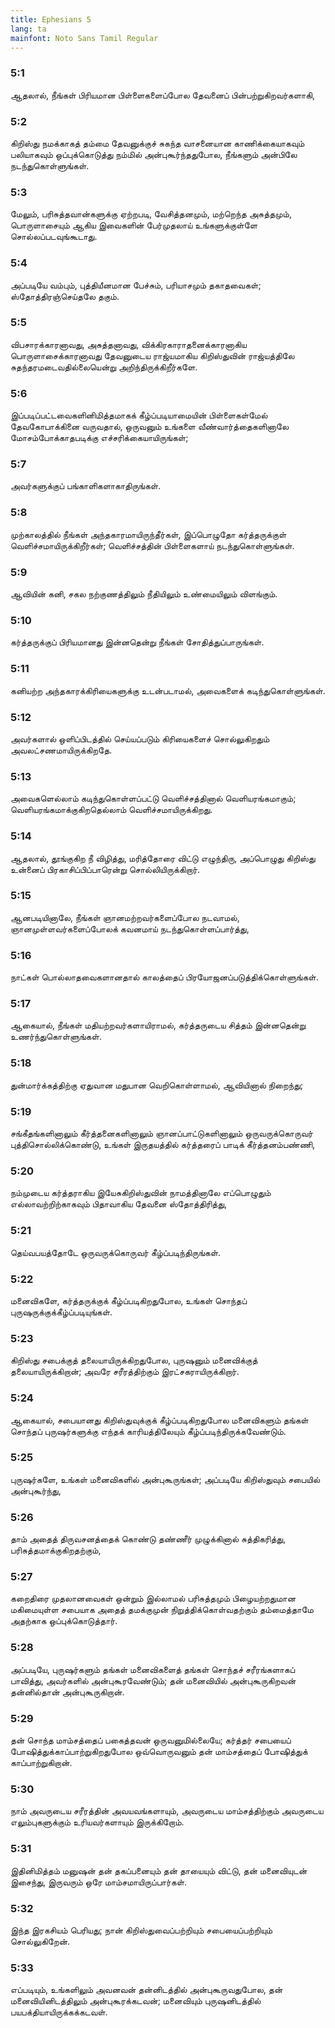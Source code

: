```yaml
---
title: Ephesians 5
lang: ta
mainfont: Noto Sans Tamil Regular
---
```


###  5:1

ஆதலால், நீங்கள் பிரியமான பிள்ளைகளைப்போல தேவனைப் பின்பற்றுகிறவர்களாகி,

###  5:2

கிறிஸ்து நமக்காகத் தம்மை தேவனுக்குச் சுகந்த வாசனையான காணிக்கையாகவும் பலியாகவும் ஒப்புக்கொடுத்து நம்மில் அன்புகூர்ந்ததுபோல, நீங்களும் அன்பிலே நடந்துகொள்ளுங்கள்.

###  5:3

மேலும், பரிசுத்தவான்களுக்கு ஏற்றபடி, வேசித்தனமும், மற்றெந்த அசுத்தமும், பொருளாசையும் ஆகிய இவைகளின் பேர்முதலாய் உங்களுக்குள்ளே சொல்லப்படவுங்கூடாது.

###  5:4

அப்படியே வம்பும், புத்தியீனமான பேச்சும், பரியாசமும் தகாதவைகள்; ஸ்தோத்திரஞ்செய்தலே தகும்.

###  5:5

விபசாரக்காரனாவது, அசுத்தனாவது, விக்கிரகாராதனைக்காரனாகிய பொருளாசைக்காரனாவது தேவனுடைய ராஜ்யமாகிய கிறிஸ்துவின் ராஜ்யத்திலே சுதந்தரமடைவதில்லையென்று அறிந்திருக்கிறீர்களே.

###  5:6

இப்படிப்பட்டவைகளினிமித்தமாகக் கீழ்ப்படியாமையின் பிள்ளைகள்மேல் தேவகோபாக்கினை வருவதால், ஒருவனும் உங்களை வீண்வார்த்தைகளினாலே மோசம்போக்காதபடிக்கு எச்சரிக்கையாயிருங்கள்;

###  5:7

அவர்களுக்குப் பங்காளிகளாகாதிருங்கள்.

###  5:8

முற்காலத்தில் நீங்கள் அந்தகாரமாயிருந்தீர்கள், இப்பொழுதோ கர்த்தருக்குள் வெளிச்சமாயிருக்கிறீர்கள்; வெளிச்சத்தின் பிள்ளைகளாய் நடந்துகொள்ளுங்கள்.

###  5:9

ஆவியின் கனி, சகல நற்குணத்திலும் நீதியிலும் உண்மையிலும் விளங்கும்.

###  5:10

கர்த்தருக்குப் பிரியமானது இன்னதென்று நீங்கள் சோதித்துப்பாருங்கள்.

###  5:11

கனியற்ற அந்தகாரக்கிரியைகளுக்கு உடன்படாமல், அவைகளைக் கடிந்துகொள்ளுங்கள்.

###  5:12

அவர்களால் ஒளிப்பிடத்தில் செய்யப்படும் கிரியைகளைச் சொல்லுகிறதும் அவலட்சணமாயிருக்கிறதே.

###  5:13

அவைகளெல்லாம் கடிந்துகொள்ளப்பட்டு வெளிச்சத்தினால் வெளியரங்கமாகும்; வெளியரங்கமாக்குகிறதெல்லாம் வெளிச்சமாயிருக்கிறது.

###  5:14

ஆதலால், தூங்குகிற நீ விழித்து, மரித்தோரை விட்டு எழுந்திரு, அப்பொழுது கிறிஸ்து உன்னைப் பிரகாசிப்பிப்பாரென்று சொல்லியிருக்கிறார்.

###  5:15

ஆனபடியினாலே, நீங்கள் ஞானமற்றவர்களைப்போல நடவாமல், ஞானமுள்ளவர்களைப்போலக் கவனமாய் நடந்துகொள்ளப்பார்த்து,

###  5:16

நாட்கள் பொல்லாதவைகளானதால் காலத்தைப் பிரயோஜனப்படுத்திக்கொள்ளுங்கள்.

###  5:17

ஆகையால், நீங்கள் மதியற்றவர்களாயிராமல், கர்த்தருடைய சித்தம் இன்னதென்று உணர்ந்துகொள்ளுங்கள்.

###  5:18

துன்மார்க்கத்திற்கு ஏதுவான மதுபான வெறிகொள்ளாமல், ஆவியினால் நிறைந்து;

###  5:19

சங்கீதங்களினாலும் கீர்த்தனைகளினாலும் ஞானப்பாட்டுகளினாலும் ஒருவருக்கொருவர் புத்திசொல்லிக்கொண்டு, உங்கள் இருதயத்தில் கர்த்தரைப் பாடிக் கீர்த்தனம்பண்ணி,

###  5:20

நம்முடைய கர்த்தராகிய இயேசுகிறிஸ்துவின் நாமத்தினாலே எப்பொழுதும் எல்லாவற்றிற்காகவும் பிதாவாகிய தேவனை ஸ்தோத்திரித்து,

###  5:21

தெய்வபயத்தோடே ஒருவருக்கொருவர் கீழ்ப்படிந்திருங்கள்.

###  5:22

மனைவிகளே, கர்த்தருக்குக் கீழ்ப்படிகிறதுபோல, உங்கள் சொந்தப் புருஷருக்குக்கீழ்ப்படியுங்கள்.

###  5:23

கிறிஸ்து சபைக்குத் தலையாயிருக்கிறதுபோல, புருஷனும் மனைவிக்குத் தலையாயிருக்கிறான்; அவரே சரீரத்திற்கும் இரட்சகராயிருக்கிறார்.

###  5:24

ஆகையால், சபையானது கிறிஸ்துவுக்குக் கீழ்ப்படிகிறதுபோல மனைவிகளும் தங்கள் சொந்தப் புருஷர்களுக்கு எந்தக் காரியத்திலேயும் கீழ்ப்படிந்திருக்கவேண்டும்.

###  5:25

புருஷர்களே, உங்கள் மனைவிகளில் அன்புகூருங்கள்; அப்படியே கிறிஸ்துவும் சபையில் அன்புகூர்ந்து,

###  5:26

தாம் அதைத் திருவசனத்தைக் கொண்டு தண்ணீர் முழுக்கினால் சுத்திகரித்து, பரிசுத்தமாக்குகிறதற்கும்,

###  5:27

கறைதிரை முதலானவைகள் ஒன்றும் இல்லாமல் பரிசுத்தமும் பிழையற்றதுமான மகிமையுள்ள சபையாக அதைத் தமக்குமுன் நிறுத்திக்கொள்வதற்கும் தம்மைத்தாமே அதற்காக ஒப்புக்கொடுத்தார்.

###  5:28

அப்படியே, புருஷர்களும் தங்கள் மனைவிகளைத் தங்கள் சொந்தச் சரீரங்களாகப் பாவித்து, அவர்களில் அன்புகூரவேண்டும்; தன் மனைவியில் அன்புகூருகிறவன் தன்னில்தான் அன்புகூருகிறான்.

###  5:29

தன் சொந்த மாம்சத்தைப் பகைத்தவன் ஒருவனுமில்லையே; கர்த்தர் சபையைப் போஷித்துக்காப்பாற்றுகிறதுபோல ஒவ்வொருவனும் தன் மாம்சத்தைப் போஷித்துக் காப்பாற்றுகிறான்.

###  5:30

நாம் அவருடைய சரீரத்தின் அவயவங்களாயும், அவருடைய மாம்சத்திற்கும் அவருடைய எலும்புகளுக்கும் உரியவர்களாயும் இருக்கிறோம்.

###  5:31

இதினிமித்தம் மனுஷன் தன் தகப்பனையும் தன் தாயையும் விட்டு, தன் மனைவியுடன் இசைந்து, இருவரும் ஒரே மாம்சமாயிருப்பார்கள்.

###  5:32

இந்த இரகசியம் பெரியது; நான் கிறிஸ்துவைப்பற்றியும் சபையைப்பற்றியும் சொல்லுகிறேன்.

###  5:33

எப்படியும், உங்களிலும் அவனவன் தன்னிடத்தில் அன்புகூருவதுபோல, தன் மனைவியினிடத்திலும் அன்புகூரக்கடவன்; மனைவியும் புருஷனிடத்தில் பயபக்தியாயிருக்கக்கடவள்.

